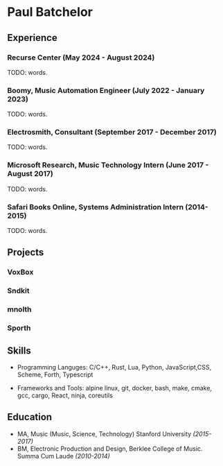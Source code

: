 # Paul Batchelor

## Experience

### Recurse Center (May 2024 - August 2024)
TODO: words.

### Boomy, Music Automation Engineer (July 2022 - January 2023)
TODO: words.

### Electrosmith, Consultant (September 2017 - December 2017)
TODO: words.

### Microsoft Research, Music Technology Intern (June 2017 - August 2017)
TODO: words.

### Safari Books Online, Systems Administration Intern (2014-2015)
TODO: words.

## Projects

### VoxBox

### Sndkit

### mnolth

### Sporth

## Skills
- Programming Languges: C/C++, Rust, Lua, Python, JavaScript,CSS, Scheme, Forth, Typescript

- Frameworks and Tools: alpine linux, git, docker,
bash, make, cmake, gcc, cargo, React, ninja, coreutils

## Education
- MA, Music (Music, Science, Technology) Stanford University *(2015-2017)* 
- BM, Electronic Production and Design, Berklee College of Music. Summa Cum Laude 
*(2010-2014)*

